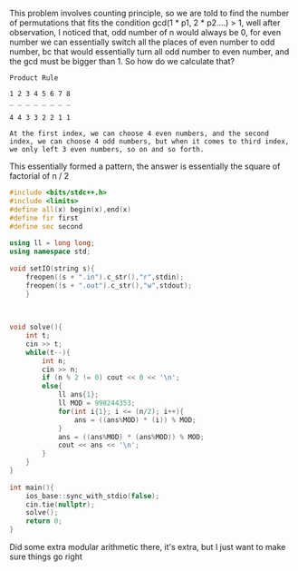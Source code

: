 This problem involves counting principle, so we are told to find the number of permutations that fits the condition gcd(1 * p1, 2 * p2....) > 1, well after observation, I noticed that, odd number of n would always be 0, for even number we can essentially switch all the places of even number to odd number, bc that would essentially turn all odd number to even number, and the gcd must be bigger than 1. So how do we calculate that?
<br> 
```
Product Rule

1 2 3 4 5 6 7 8
_ _ _ _ _ _ _ _

4 4 3 3 2 2 1 1 

At the first index, we can choose 4 even numbers, and the second index, we can choose 4 odd numbers, but when it comes to third index, we only left 3 even numbers, so on and so forth.

```
This essentially formed a pattern, the answer is essentially the square of factorial of n / 2 

```cpp
#include <bits/stdc++.h>
#include <limits>
#define all(x) begin(x),end(x)
#define fir first
#define sec second
 
using ll = long long;
using namespace std;
 
void setIO(string s){
	freopen((s + ".in").c_str(),"r",stdin);
	freopen((s + ".out").c_str(),"w",stdout);
	}
 

 
void solve(){
    int t;
    cin >> t;
    while(t--){
        int n;
        cin >> n;
        if (n % 2 != 0) cout << 0 << '\n';
        else{
            ll ans{1};
            ll MOD = 998244353;
            for(int i{1}; i <= (n/2); i++){
                ans = ((ans%MOD) * (i)) % MOD; 
            }
            ans = ((ans%MOD) * (ans%MOD)) % MOD; 
            cout << ans << '\n';
        }
    }
}
 
int main(){
	ios_base::sync_with_stdio(false);
	cin.tie(nullptr);
	solve();
	return 0;
}

```
Did some extra modular arithmetic there, it's extra, but I just want to make sure things go right